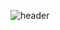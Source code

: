 ![header](https://capsule-render.vercel.app/api?type=waving&color=gradient&height=300&section=header&text=DongKyu%20Kim&fontSize=90&desc=Kyu_velop)
